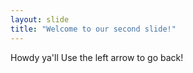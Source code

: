 ```yaml
---
layout: slide
title: "Welcome to our second slide!"
---
```

Howdy ya'll
Use the left arrow to go back!
